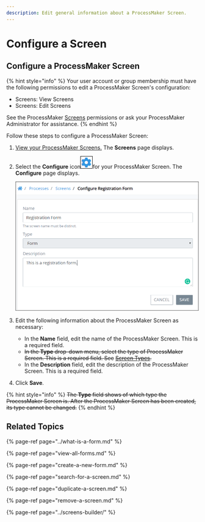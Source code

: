 ```yaml
---
description: Edit general information about a ProcessMaker Screen.
---
```


# Configure a Screen

## Configure a ProcessMaker Screen

{% hint style="info" %}
Your user account or group membership must have the following permissions to edit a ProcessMaker Screen's configuration:

* Screens: View Screens
* Screens: Edit Screens

See the ProcessMaker [Screens](../../../processmaker-administration/permission-descriptions-for-users-and-groups.md#screens) permissions or ask your ProcessMaker Administrator for assistance.
{% endhint %}

Follow these steps to configure a ProcessMaker Screen:

1. [View your ProcessMaker Screens.](view-all-forms.md) The **Screens** page displays.
2. Select the **Configure** icon![](../../../.gitbook/assets/configure-process-icon-processes-page-processes.png)for your ProcessMaker Screen. The **Configure** page displays.  

   ![](../../../.gitbook/assets/edit-screen-processes.png)

3. Edit the following information about the ProcessMaker Screen as necessary:
   * In the **Name** field, edit the name of the ProcessMaker Screen. This is a required field.
   * ~~In the **Type** drop-down menu, select the type of ProcessMaker Screen. This is a required field. See~~ [~~Screen Types~~](../screens-builder/types-for-screens.md)~~.~~
   * In the **Description** field, edit the description of the ProcessMaker Screen. This is a required field.
4. Click **Save**.

{% hint style="info" %}
~~The **Type** field shows of which type the ProcessMaker Screen is. After the ProcessMaker Screen has been created, its type cannot be changed.~~
{% endhint %}

## Related Topics

{% page-ref page="../what-is-a-form.md" %}

{% page-ref page="view-all-forms.md" %}

{% page-ref page="create-a-new-form.md" %}

{% page-ref page="search-for-a-screen.md" %}

{% page-ref page="duplicate-a-screen.md" %}

{% page-ref page="remove-a-screen.md" %}

{% page-ref page="../screens-builder/" %}

